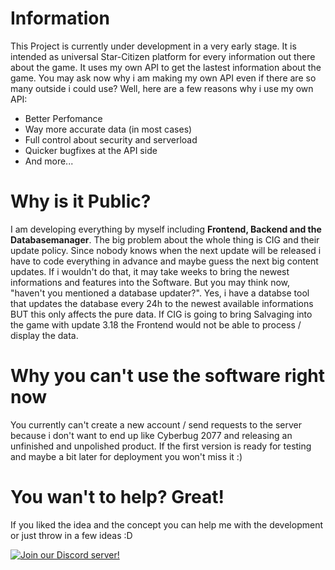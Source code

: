 
# Information

This Project is currently under development in a very early stage. It is intended as universal Star-Citizen platform for every information out there about the game. It uses my own API to get the lastest information about the game. You may ask now why i am making my own API even if there are so many outside i could use? Well, here are a few reasons why i use my own API:
* Better Perfomance
* Way more accurate data (in most cases)
* Full control about security and serverload
* Quicker bugfixes at the API side
* And more...

# Why is it Public?

I am developing everything by myself including **Frontend, Backend and the Databasemanager**. The big problem about the whole thing is CIG and their update policy. Since nobody knows when the next update will be released i have to code everything in advance and maybe guess the next big content updates. If i wouldn't do that, it may take weeks to bring the newest informations and features into the Software. 
But you may think now, "haven't you mentioned a database updater?". Yes, i have a databse tool that updates the database every 24h to the newest available informations BUT this only affects the pure data. If CIG is going to bring Salvaging into the game with update 3.18 the Frontend would not be able to process / display the data.

# Why you can't use the software right now

You currently can't create a new account / send requests to the server because i don't want to end up like Cyberbug 2077 and releasing an unfinished and unpolished product. If the first version is ready for testing and maybe a bit later for deployment you won't miss it :)

# You wan't to help? Great!

If you liked the idea and the concept you can help me with the development or just throw in a few ideas :D

[![Join our Discord server!](https://invidget.switchblade.xyz/4ZgQjVsUyR)](https://discord.gg/4ZgQjVsUyR)
